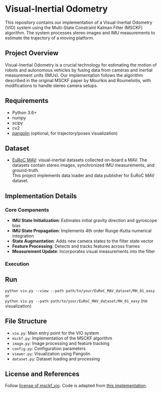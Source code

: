 # Visual-Inertial Odometry

This repository contains our implementation of a Visual-Inertial Odometry (VIO) system using the Multi-State Constraint Kalman Filter (MSCKF) algorithm. The system processes stereo images and IMU measurements to estimate the trajectory of a moving platform.

## Project Overview

Visual-Inertial Odometry is a crucial technology for estimating the motion of robots and autonomous vehicles by fusing data from cameras and inertial measurement units (IMUs). Our implementation follows the algorithm described in the original MSCKF paper by Mourikis and Roumeliotis, with modifications to handle stereo camera setups.

## Requirements
* Python 3.6+
* numpy
* scipy
* cv2
* [pangolin](https://github.com/uoip/pangolin) (optional, for trajectory/poses visualization)

## Dataset
* [EuRoC MAV](http://projects.asl.ethz.ch/datasets/doku.php?id=kmavvisualinertialdatasets): visual-inertial datasets collected on-board a MAV. The datasets contain stereo images, synchronized IMU measurements, and ground-truth.  
This project implements data loader and data publisher for EuRoC MAV dataset.

## Implementation Details

### Core Components

- **IMU State Initialization**: Estimates initial gravity direction and gyroscope bias
- **IMU State Propagation**: Implements 4th order Runge-Kutta numerical integration
- **State Augmentation**: Adds new camera states to the filter state vector
- **Feature Processing**: Detects and tracks features across frames
- **Measurement Update**: Incorporates visual measurements into the filter


### Execution

## Run  
`python vio.py --view --path path/to/your/EuRoC_MAV_dataset/MH_01_easy`  
or    
`python vio.py --path path/to/your/EuRoC_MAV_dataset/MH_01_easy` (no visualization)  


## File Structure

- `vio.py`: Main entry point for the VIO system
- `msckf.py`: Implementation of the MSCKF algorithm
- `image.py`: Image processing and feature tracking
- `config.py`: Configuration parameters
- `viewer.py`: Visualization using Pangolin
- `dataset.py`: Dataset loading and processing

## License and References
Follow [license of msckf_vio](https://github.com/KumarRobotics/msckf_vio/blob/master/LICENSE.txt). Code is adapted from [this implementation](https://github.com/uoip/stereo_msckf).
